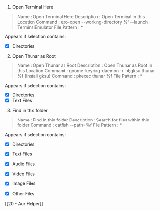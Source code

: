 1. Open Terminal Here

> Name : Open Terminal Here
> Description : Open Terminal in this Location
> Command : exo-open --working-directory %f --launch TerminalEmulator
> File Pattern : *

Appears if selection contains :
- [x] Directories

2. Open Thunar as Root

> Name : Open Thunar as Root
> Description : Open Thunar as Root in this Location
> Command : gnome-keyring-daemon -r -d;gksu thunar %f  (Install gksu)
> Command : pkexec thunar %f 
> File Pattern : *

Appears if selection contains :
- [x] Directories
- [x] Text Files

3. Find in this folder

> Name : Find in this folder
> Description : Search for files within this folder
> Command : catfish --path=%f
> File Pattern : *

Appears if selection contains :
- [x] Directories
- [x] Text Files
- [x] Audio Files
- [x] Video Files
- [x] Image Files
- [x] Other Files


[[20 - Aur Helper]]